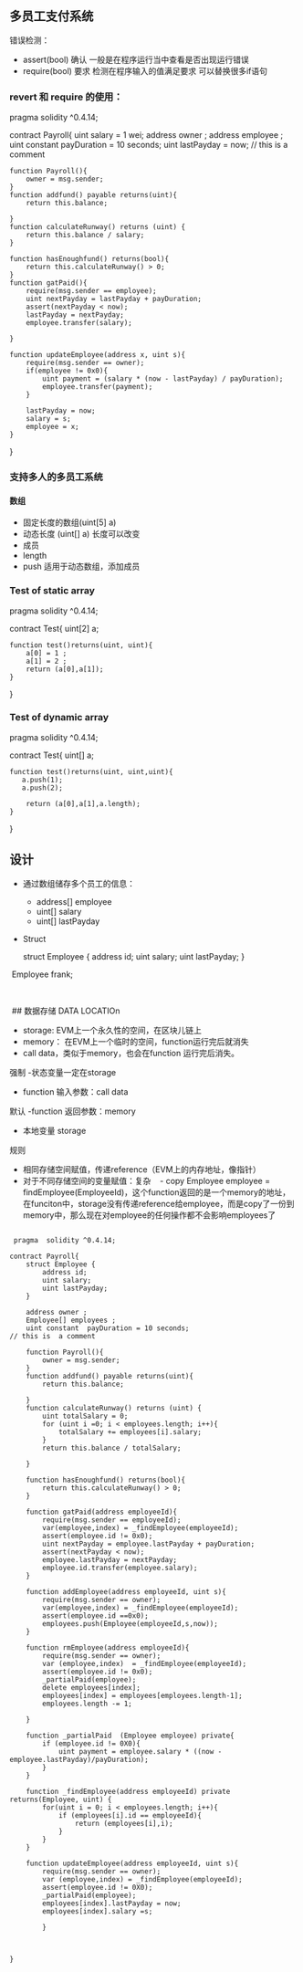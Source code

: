 ## 多员工支付系统
错误检测：
- assert(bool) 确认 一般是在程序运行当中查看是否出现运行错误
- require(bool) 要求 检测在程序输入的值满足要求
可以替换很多if语句

### revert 和 require 的使用：



pragma  solidity ^0.4.14;

contract Payroll{
    uint salary = 1 wei;
    address owner ;
    address employee ;
    uint constant  payDuration = 10 seconds;
    uint lastPayday = now;
// this is  a comment 

    function Payroll(){
        owner = msg.sender;
    }
    function addfund() payable returns(uint){
        return this.balance;
        
    }
    function calculateRunway() returns (uint) {
        return this.balance / salary;
    }
    
    function hasEnoughfund() returns(bool){
        return this.calculateRunway() > 0;
    }
    function gatPaid(){
        require(msg.sender == employee);
        uint nextPayday = lastPayday + payDuration;
        assert(nextPayday < now);
        lastPayday = nextPayday;
        employee.transfer(salary);

    }
    
    function updateEmployee(address x, uint s){
        require(msg.sender == owner);
        if(employee != 0x0){
            uint payment = (salary * (now - lastPayday) / payDuration);
            employee.transfer(payment);
        }

        lastPayday = now;
        salary = s;
        employee = x;
    }
}



### 支持多人的多员工系统

#### 数组
- 固定长度的数组(uint[5] a)
- 动态长度 (uint[] a) 长度可以改变
- 成员
 - length
 - push 适用于动态数组，添加成员
 
### Test of static array
 
 
 
 pragma  solidity ^0.4.14;

contract Test{
    uint[2] a;
    
    function test()returns(uint, uint){
        a[0] = 1 ;
        a[1] = 2 ;
        return (a[0],a[1]);
    }
    
}

 
 
### Test of dynamic array

 
 
pragma  solidity ^0.4.14;

contract Test{
    uint[] a;
    
    function test()returns(uint, uint,uint){
       a.push(1);
       a.push(2);
       
        return (a[0],a[1],a.length);
    }
    
}

 
 
## 设计
- 通过数组储存多个员工的信息：
    - address[] employee
    - uint[] salary
    - uint[] lastPayday
- Struct



  struct Employee {
    address id;
    uint salary;
    uint lastPayday;
  }
  
  Employee frank;
  
  
  
  ## 数据存储 DATA LOCATIOn
 
 - storage: EVM上一个永久性的空间，在区块儿链上
 - memory： 在EVM上一个临时的空间，function运行完后就消失
 - call data，类似于memory，也会在function 运行完后消失。
 
 强制
 -状态变量一定在storage
 - function 输入参数：call data
 
 默认
 -function 返回参数：memory
 - 本地变量 storage
 
 规则
 - 相同存储空间赋值，传递reference（EVM上的内存地址，像指针）
 - 对于不同存储空间的变量赋值：复杂
    - copy Employee employee = findEmployee(EmployeeId)，这个function返回的是一个memory的地址，在funciton中，storage没有传递reference给employee，而是copy了一份到memory中，那么现在对employee的任何操作都不会影响employees了

    
    
    
``` 

 pragma  solidity ^0.4.14;

contract Payroll{
    struct Employee {
        address id;
        uint salary;
        uint lastPayday;
    }
    
    address owner ;
    Employee[] employees ;
    uint constant  payDuration = 10 seconds;
// this is  a comment 

    function Payroll(){
        owner = msg.sender;
    }
    function addfund() payable returns(uint){
        return this.balance;
        
    }
    function calculateRunway() returns (uint) {
        uint totalSalary = 0;
        for (uint i =0; i < employees.length; i++){
            totalSalary += employees[i].salary;
        }
        return this.balance / totalSalary;

    }
    
    function hasEnoughfund() returns(bool){
        return this.calculateRunway() > 0;
    }
    
    function gatPaid(address employeeId){
        require(msg.sender == employeeId);
        var(employee,index) = _findEmployee(employeeId);
        assert(employee.id != 0x0);
        uint nextPayday = employee.lastPayday + payDuration;
        assert(nextPayday < now);
        employee.lastPayday = nextPayday;
        employee.id.transfer(employee.salary);
    }
    
    function addEmployee(address employeeId, uint s){
        require(msg.sender == owner);
        var(employee,index) = _findEmployee(employeeId);
        assert(employee.id ==0x0);
        employees.push(Employee(employeeId,s,now));
    }
    
    function rmEmployee(address employeeId){
        require(msg.sender == owner);
        var (employee,index)  = _findEmployee(employeeId);
        assert(employee.id != 0x0);
        _partialPaid(employee);
        delete employees[index];
        employees[index] = employees[employees.length-1];
        employees.length -= 1;

    }
    
    function _partialPaid  (Employee employee) private{
        if (employee.id != 0X0){
            uint payment = employee.salary * ((now - employee.lastPayday)/payDuration);
        }
    }
    
    function _findEmployee(address employeeId) private returns(Employee, uint) {
        for(uint i = 0; i < employees.length; i++){
            if (employees[i].id == employeeId){
                return (employees[i],i);
            }
        }
    }
    
    function updateEmployee(address employeeId, uint s){
        require(msg.sender == owner);
        var (employee,index) = _findEmployee(employeeId);
        assert(employee.id != 0X0);
        _partialPaid(employee);
        employees[index].lastPayday = now;
        employees[index].salary =s;

        }

    
    
}

```

